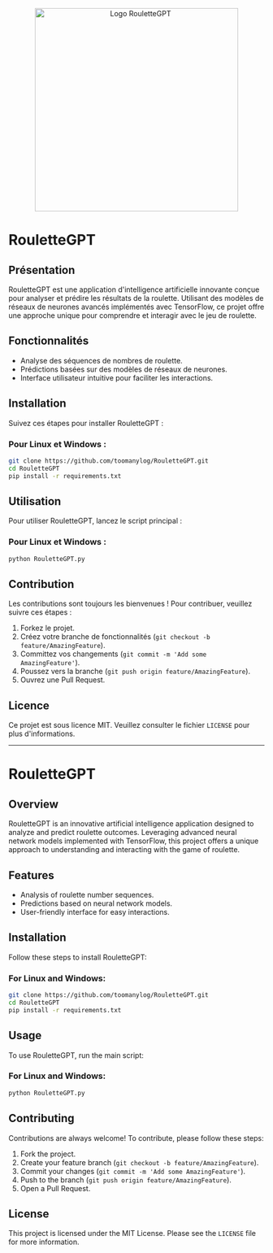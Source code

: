 <p align="center">
  <img src="chemin/vers/le/logo.png" alt="Logo RouletteGPT" width="400"/>
</p>

# RouletteGPT

## Présentation
RouletteGPT est une application d'intelligence artificielle innovante conçue pour analyser et prédire les résultats de la roulette. Utilisant des modèles de réseaux de neurones avancés implémentés avec TensorFlow, ce projet offre une approche unique pour comprendre et interagir avec le jeu de roulette.

## Fonctionnalités
- Analyse des séquences de nombres de roulette.
- Prédictions basées sur des modèles de réseaux de neurones.
- Interface utilisateur intuitive pour faciliter les interactions.

## Installation

Suivez ces étapes pour installer RouletteGPT :

### Pour Linux et Windows :

```bash
git clone https://github.com/toomanylog/RouletteGPT.git
cd RouletteGPT
pip install -r requirements.txt
```

## Utilisation

Pour utiliser RouletteGPT, lancez le script principal :

### Pour Linux et Windows :

```bash
python RouletteGPT.py
```

## Contribution

Les contributions sont toujours les bienvenues ! Pour contribuer, veuillez suivre ces étapes :
1. Forkez le projet.
2. Créez votre branche de fonctionnalités (`git checkout -b feature/AmazingFeature`).
3. Committez vos changements (`git commit -m 'Add some AmazingFeature'`).
4. Poussez vers la branche (`git push origin feature/AmazingFeature`).
5. Ouvrez une Pull Request.

## Licence

Ce projet est sous licence MIT. Veuillez consulter le fichier `LICENSE` pour plus d'informations.

---

# RouletteGPT

## Overview
RouletteGPT is an innovative artificial intelligence application designed to analyze and predict roulette outcomes. Leveraging advanced neural network models implemented with TensorFlow, this project offers a unique approach to understanding and interacting with the game of roulette.

## Features
- Analysis of roulette number sequences.
- Predictions based on neural network models.
- User-friendly interface for easy interactions.

## Installation

Follow these steps to install RouletteGPT:

### For Linux and Windows:

```bash
git clone https://github.com/toomanylog/RouletteGPT.git
cd RouletteGPT
pip install -r requirements.txt
```

## Usage

To use RouletteGPT, run the main script:

### For Linux and Windows:

```bash
python RouletteGPT.py
```

## Contributing

Contributions are always welcome! To contribute, please follow these steps:
1. Fork the project.
2. Create your feature branch (`git checkout -b feature/AmazingFeature`).
3. Commit your changes (`git commit -m 'Add some AmazingFeature'`).
4. Push to the branch (`git push origin feature/AmazingFeature`).
5. Open a Pull Request.

## License

This project is licensed under the MIT License. Please see the `LICENSE` file for more information.
